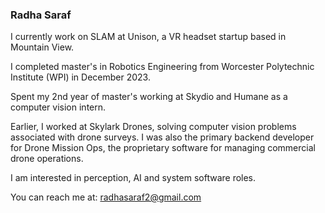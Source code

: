 ### Radha Saraf
<!--
**radhasaraf/radhasaraf** is a ✨ _special_ ✨ repository because its `README.md` (this file) appears on your GitHub profile.

Here are some ideas to get you started:

- 🔭 I’m currently working on ...
- 🌱 I’m currently learning ...
- 👯 I’m looking to collaborate on ...
- 🤔 I’m looking for help with ...
- 💬 Ask me about ...
- ⚡ Fun fact: ...
-->
I currently work on SLAM at Unison, a VR headset startup based in Mountain View. 

I completed master's in Robotics Engineering from Worcester Polytechnic Institute (WPI) in December 2023.

Spent my 2nd year of master's working at Skydio and Humane as a computer vision intern.

Earlier, I worked at Skylark Drones, solving computer vision problems associated with drone surveys. I was also the primary backend developer for Drone Mission Ops, the proprietary software for managing commercial drone operations.

I am interested in perception, AI and system software roles.

You can reach me at: radhasaraf2@gmail.com

<!--
[![My github stats](https://github-readme-stats.vercel.app/api?username=radhasaraf&show_icons=true&theme=tokyonight)](https://github.com/anuraghazra/github-readme-stats) 

[![GitHub Streak](http://github-readme-streak-stats.herokuapp.com?user=radhasaraf&theme=tokyonight)](https://git.io/streak-stats)
--!>
